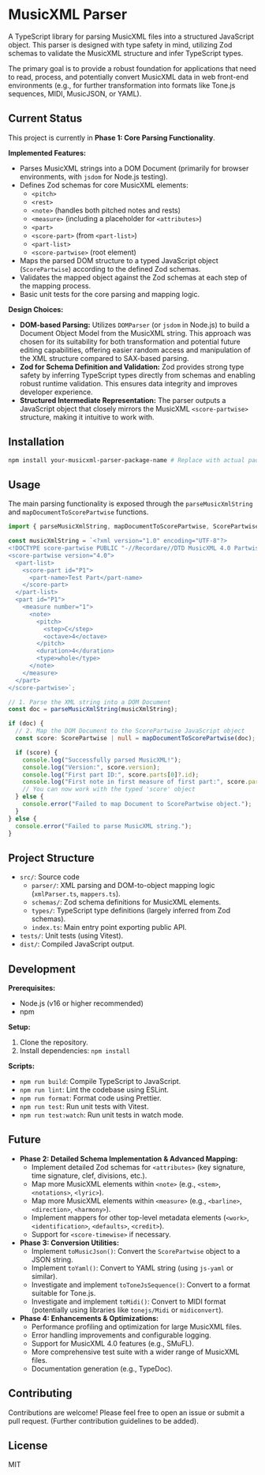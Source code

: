 # MusicXML Parser

A TypeScript library for parsing MusicXML files into a structured JavaScript object. This parser is designed with type safety in mind, utilizing Zod schemas to validate the MusicXML structure and infer TypeScript types.

The primary goal is to provide a robust foundation for applications that need to read, process, and potentially convert MusicXML data in web front-end environments (e.g., for further transformation into formats like Tone.js sequences, MIDI, MusicJSON, or YAML).

## Current Status

This project is currently in **Phase 1: Core Parsing Functionality**.

**Implemented Features:**
*   Parses MusicXML strings into a DOM Document (primarily for browser environments, with `jsdom` for Node.js testing).
*   Defines Zod schemas for core MusicXML elements:
    *   `<pitch>`
    *   `<rest>`
    *   `<note>` (handles both pitched notes and rests)
    *   `<measure>` (including a placeholder for `<attributes>`)
    *   `<part>`
    *   `<score-part>` (from `<part-list>`)
    *   `<part-list>`
    *   `<score-partwise>` (root element)
*   Maps the parsed DOM structure to a typed JavaScript object (`ScorePartwise`) according to the defined Zod schemas.
*   Validates the mapped object against the Zod schemas at each step of the mapping process.
*   Basic unit tests for the core parsing and mapping logic.

**Design Choices:**
*   **DOM-based Parsing:** Utilizes `DOMParser` (or `jsdom` in Node.js) to build a Document Object Model from the MusicXML string. This approach was chosen for its suitability for both transformation and potential future editing capabilities, offering easier random access and manipulation of the XML structure compared to SAX-based parsing.
*   **Zod for Schema Definition and Validation:** Zod provides strong type safety by inferring TypeScript types directly from schemas and enabling robust runtime validation. This ensures data integrity and improves developer experience.
*   **Structured Intermediate Representation:** The parser outputs a JavaScript object that closely mirrors the MusicXML `<score-partwise>` structure, making it intuitive to work with.

## Installation

```bash
npm install your-musicxml-parser-package-name # Replace with actual package name once published
```

## Usage

The main parsing functionality is exposed through the `parseMusicXmlString` and `mapDocumentToScorePartwise` functions.

```typescript
import { parseMusicXmlString, mapDocumentToScorePartwise, ScorePartwise } from 'your-musicxml-parser-package-name'; // Adjust import path

const musicXmlString = `<?xml version="1.0" encoding="UTF-8"?>
<!DOCTYPE score-partwise PUBLIC "-//Recordare//DTD MusicXML 4.0 Partwise//EN" "http://www.musicxml.org/dtds/partwise.dtd">
<score-partwise version="4.0">
  <part-list>
    <score-part id="P1">
      <part-name>Test Part</part-name>
    </score-part>
  </part-list>
  <part id="P1">
    <measure number="1">
      <note>
        <pitch>
          <step>C</step>
          <octave>4</octave>
        </pitch>
        <duration>4</duration>
        <type>whole</type>
      </note>
    </measure>
  </part>
</score-partwise>`;

// 1. Parse the XML string into a DOM Document
const doc = parseMusicXmlString(musicXmlString);

if (doc) {
  // 2. Map the DOM Document to the ScorePartwise JavaScript object
  const score: ScorePartwise | null = mapDocumentToScorePartwise(doc);

  if (score) {
    console.log("Successfully parsed MusicXML!");
    console.log("Version:", score.version);
    console.log("First part ID:", score.parts[0]?.id);
    console.log("First note in first measure of first part:", score.parts[0]?.measures[0]?.notes[0]);
    // You can now work with the typed 'score' object
  } else {
    console.error("Failed to map Document to ScorePartwise object.");
  }
} else {
  console.error("Failed to parse MusicXML string.");
}
```

## Project Structure

*   `src/`: Source code
    *   `parser/`: XML parsing and DOM-to-object mapping logic (`xmlParser.ts`, `mappers.ts`).
    *   `schemas/`: Zod schema definitions for MusicXML elements.
    *   `types/`: TypeScript type definitions (largely inferred from Zod schemas).
    *   `index.ts`: Main entry point exporting public API.
*   `tests/`: Unit tests (using Vitest).
*   `dist/`: Compiled JavaScript output.

## Development

**Prerequisites:**
*   Node.js (v16 or higher recommended)
*   npm

**Setup:**
1.  Clone the repository.
2.  Install dependencies: `npm install`

**Scripts:**
*   `npm run build`: Compile TypeScript to JavaScript.
*   `npm run lint`: Lint the codebase using ESLint.
*   `npm run format`: Format code using Prettier.
*   `npm run test`: Run unit tests with Vitest.
*   `npm run test:watch`: Run unit tests in watch mode.

## Future

*   **Phase 2: Detailed Schema Implementation & Advanced Mapping:**
    *   Implement detailed Zod schemas for `<attributes>` (key signature, time signature, clef, divisions, etc.).
    *   Map more MusicXML elements within `<note>` (e.g., `<stem>`, `<notations>`, `<lyric>`).
    *   Map more MusicXML elements within `<measure>` (e.g., `<barline>`, `<direction>`, `<harmony>`).
    *   Implement mappers for other top-level metadata elements (`<work>`, `<identification>`, `<defaults>`, `<credit>`).
    *   Support for `<score-timewise>` if necessary.
*   **Phase 3: Conversion Utilities:**
    *   Implement `toMusicJson()`: Convert the `ScorePartwise` object to a JSON string.
    *   Implement `toYaml()`: Convert to YAML string (using `js-yaml` or similar).
    *   Investigate and implement `toToneJsSequence()`: Convert to a format suitable for Tone.js.
    *   Investigate and implement `toMidi()`: Convert to MIDI format (potentially using libraries like `tonejs/Midi` or `midiconvert`).
*   **Phase 4: Enhancements & Optimizations:**
    *   Performance profiling and optimization for large MusicXML files.
    *   Error handling improvements and configurable logging.
    *   Support for MusicXML 4.0 features (e.g., SMuFL).
    *   More comprehensive test suite with a wider range of MusicXML files.
    *   Documentation generation (e.g., TypeDoc).

## Contributing

Contributions are welcome! Please feel free to open an issue or submit a pull request.
(Further contribution guidelines to be added).

## License

MIT
